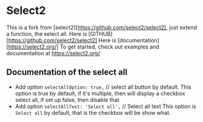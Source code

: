 Select2
=======


This is a fork from [select2][https://github.com/select2/select2], just extend a function, the select all.
Here is [GITHUB][https://github.com/select2/select2]
Here is [documentation][https://select2.org/]
To get started, check out examples and documentation at
https://select2.org/

Documentation of the select all
---------

* Add option `selectAllOption: true,` // select all button by default.
    This option is true by default, if it's multiple, then will display a checkbox select all, if set up false, then disable that.
* Add option `selectAllText: 'Select all',` // Select all text
    This option is `Select all` by default, that is the checkbox will be show what.
